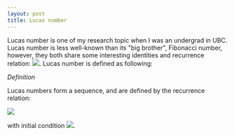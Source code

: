 ```yaml
---
layout: post
title: Lucas number
---
```


Lucas number is one of my research topic when I was an undergrad in UBC. Lucas number is less well-known than its "big brother", Fibonacci number, however, they both share some interesting identities and recurrence relation: <img src="https://latex.codecogs.com/gif.latex? X_{n+1} = X_n + X_{n-1} " />. Lucas number is defined as following:

*Definition* 

Lucas numbers form a sequence, and are defined by the recurrence relation:

<img src="https://latex.codecogs.com/gif.latex? L_{n+1} = L_n + L_{n-1}, \text{where} n \geq 1 " />


with initial condition <img src="https://latex.codecogs.com/gif.latex? L_0 = 2, L_1 = 1" />.
